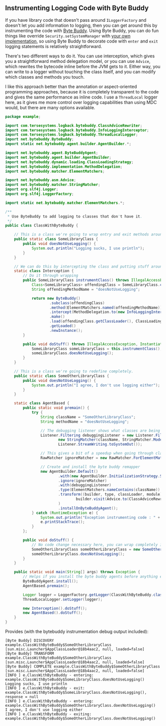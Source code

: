 
## Instrumenting Logging Code with Byte Buddy

If you have library code that doesn't pass around `ILoggerFactory` and doesn't let you add information to logging, then you can get around this by instrumenting the code with [Byte Buddy](https://bytebuddy.net/).  Using Byte Buddy, you can do fun things like override `Security.setSystemManager` with [your own implementation](https://tersesystems.com/blog/2016/01/19/redefining-java-dot-lang-dot-system/), so using Byte Buddy to decorate code with `enter` and `exit` logging statements is relatively straightforward.

There's two different ways to do it.  You can use interception, which gives you a straightforward method delegation model, or you can use `Advice`, which rewrites the bytecode inline before the JVM gets to it.  Either way, you can write to a logger without touching the class itself, and you can modify which classes and methods you touch.  

I like this approach better than the annotation or aspect-oriented programming approaches, because it is completely transparent to the code and gives the same performance as inline code.  I use a `ThreadLocal` logger here, as it gives me more control over logging capabilities than using MDC would, but there are many options available.

```java
package example;

import com.tersesystems.logback.bytebuddy.ClassAdviceRewriter;
import com.tersesystems.logback.bytebuddy.InfoLoggingInterceptor;
import com.tersesystems.logback.bytebuddy.ThreadLocalLogger;
import net.bytebuddy.ByteBuddy;
import static net.bytebuddy.agent.builder.AgentBuilder.*;

import net.bytebuddy.agent.ByteBuddyAgent;
import net.bytebuddy.agent.builder.AgentBuilder;
import net.bytebuddy.dynamic.loading.ClassLoadingStrategy;
import net.bytebuddy.implementation.MethodDelegation;
import net.bytebuddy.matcher.ElementMatchers;

import net.bytebuddy.asm.Advice;
import net.bytebuddy.matcher.StringMatcher;
import org.slf4j.Logger;
import org.slf4j.LoggerFactory;

import static net.bytebuddy.matcher.ElementMatchers.*;

/**
 * Use ByteBuddy to add logging to classes that don't have it.
 */
public class ClassWithByteBuddy {

    // This is a class we're going to wrap entry and exit methods around.
    public static class SomeLibraryClass {
        public void doesNotUseLogging() {
            System.out.println("Logging sucks, I use println");
        }
    }

    // We can do this by intercepting the class and putting stuff around it.
    static class Interception {
        // Do it through wrapping
        public SomeLibraryClass instrumentClass() throws IllegalAccessException, InstantiationException {
            Class<SomeLibraryClass> offendingClass = SomeLibraryClass.class;
            String offendingMethodName = "doesNotUseLogging";

            return new ByteBuddy()
                    .subclass(offendingClass)
                    .method(ElementMatchers.named(offendingMethodName))
                    .intercept(MethodDelegation.to(new InfoLoggingInterceptor()))
                    .make()
                    .load(offendingClass.getClassLoader(), ClassLoadingStrategy.Default.WRAPPER)
                    .getLoaded()
                    .newInstance();
        }

        public void doStuff() throws IllegalAccessException, InstantiationException {
            SomeLibraryClass someLibraryClass = this.instrumentClass();
            someLibraryClass.doesNotUseLogging();
        }
    }

    // This is a class we're going to redefine completely.
    public static class SomeOtherLibraryClass {
        public void doesNotUseLogging() {
            System.out.println("I agree, I don't use logging either");
        }
    }

    static class AgentBased {
        public static void premain() {
            try {
                String className = "SomeOtherLibraryClass";
                String methodName = "doesNotUseLogging";

                // The debugging listener shows what classes are being picked up by the instrumentation
                Listener.Filtering debuggingListener = new Listener.Filtering(
                        new StringMatcher(className, StringMatcher.Mode.CONTAINS),
                        Listener.StreamWriting.toSystemOut());

                // This gives a bit of a speedup when going through classes...
                RawMatcher ignoreMatcher = new RawMatcher.ForElementMatchers(ElementMatchers.nameStartsWith("net.bytebuddy.").or(isSynthetic()), any(), any());

                // Create and install the byte buddy remapper
                new AgentBuilder.Default()
                        .with(new AgentBuilder.InitializationStrategy.SelfInjection.Eager())
                        .ignore(ignoreMatcher)
                        .with(debuggingListener)
                        .type(ElementMatchers.nameContains(className))
                        .transform((builder, type, classLoader, module) ->
                                builder.visit(Advice.to(ClassAdviceRewriter.class).on(named(methodName)))
                        )
                        .installOnByteBuddyAgent();
            } catch (RuntimeException e) {
                System.out.println("Exception instrumenting code : " + e);
                e.printStackTrace();
            }
        };

        public void doStuff() {
            // No code change necessary here, you can wrap completely in the agent...
            SomeOtherLibraryClass someOtherLibraryClass = new SomeOtherLibraryClass();
            someOtherLibraryClass.doesNotUseLogging();
        }
    }

    public static void main(String[] args) throws Exception {
        // Helps if you install the byte buddy agents before anything else at all happens...
        ByteBuddyAgent.install();
        AgentBased.premain();

        Logger logger = LoggerFactory.getLogger(ClassWithByteBuddy.class);
        ThreadLocalLogger.setLogger(logger);

        new Interception().doStuff();
        new AgentBased().doStuff();
    }
}
```

Provides (with the bytebuddy instrumentation debug output included):

```text
[Byte Buddy] DISCOVERY example.ClassWithByteBuddy$SomeOtherLibraryClass [sun.misc.Launcher$AppClassLoader@18b4aac2, null, loaded=false]
[Byte Buddy] TRANSFORM example.ClassWithByteBuddy$SomeOtherLibraryClass [sun.misc.Launcher$AppClassLoader@18b4aac2, null, loaded=false]
[Byte Buddy] COMPLETE example.ClassWithByteBuddy$SomeOtherLibraryClass [sun.misc.Launcher$AppClassLoader@18b4aac2, null, loaded=false]
[INFO ] e.ClassWithByteBuddy - entering: example.ClassWithByteBuddy$SomeLibraryClass.doesNotUseLogging()
Logging sucks, I use println
[INFO ] e.ClassWithByteBuddy - exit: example.ClassWithByteBuddy$SomeLibraryClass.doesNotUseLogging(), response = null
[INFO ] e.ClassWithByteBuddy - entering: example.ClassWithByteBuddy$SomeOtherLibraryClass.doesNotUseLogging()
I agree, I don't use logging either
[INFO ] e.ClassWithByteBuddy - exiting: example.ClassWithByteBuddy$SomeOtherLibraryClass.doesNotUseLogging()
```

